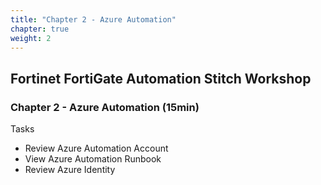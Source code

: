 ```yaml
---
title: "Chapter 2 - Azure Automation"
chapter: true
weight: 2
---
```


## Fortinet FortiGate Automation Stitch Workshop

### Chapter 2 - Azure Automation (15min)

Tasks

* Review Azure Automation Account
* View Azure Automation Runbook
* Review Azure Identity
